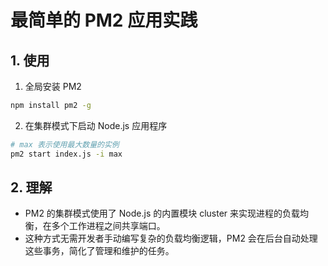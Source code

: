 # 最简单的 PM2 应用实践<!-- omit in toc -->

## 1. 使用

1. 全局安装 PM2

```sh
npm install pm2 -g
```

2. 在集群模式下启动 Node.js 应用程序

```sh
# max 表示使用最大数量的实例
pm2 start index.js -i max
```

## 2. 理解

- PM2 的集群模式使用了 Node.js 的内置模块 cluster 来实现进程的负载均衡，在多个工作进程之间共享端口。
- 这种方式无需开发者手动编写复杂的负载均衡逻辑，PM2 会在后台自动处理这些事务，简化了管理和维护的任务。
